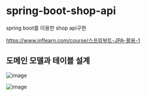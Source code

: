 # spring-boot-shop-api
spring boot를 이용한 shop api구현 

https://www.inflearn.com/course/스프링부트-JPA-활용-1

## 도메인 모델과 테이블 설계
![image](https://user-images.githubusercontent.com/69239151/158106602-5b982a1a-fd3e-4ae6-846c-0733cc026a6c.png)

![image](https://user-images.githubusercontent.com/69239151/158106643-6d554b97-5e66-4e2c-b12c-d191a40196f4.png)
